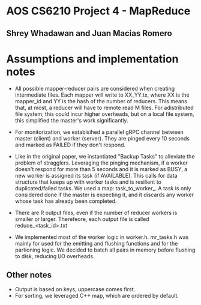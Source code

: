 # AOS CS6210 Project 4 - MapReduce
## Shrey Whadawan and Juan Macias Romero

# Assumptions and implementation notes
- All possible mapper-reducer pairs are considered when creating intermediate files. Each mapper will write to XX_YY.tx, where XX is the mapper_id and YY is the hash of the number of reducers. This means that, at most, a reducer will have to remote read M files. For adistributed file system, this could incur higher overheads, but on a local file system, this simplified the master's work significantly.

- For monitorization, we establsihed a parallel gRPC channel between master (client) and worker (server). They are pinged every 10 seconds and marked as FAILED if they don't respond. 

- Like in the original paper, we instantiated "Backup Tasks" to alleviate the problem of stragglers. Leveraging the pinging mechanism, if a worker doesn't respond for more than 5 seconds and it is marked as BUSY, a new worker is assigned its task (if AVAILABLE). This calls for data structure that keeps up with worker tasks and is resilient to duplicated/failed tasks. We used a map: task_to_worker_. A task is only considered done if the master is expecting it, and it discards any worker whose task has already been completed.

- There are R output files, even if the number of reducer workers is smaller or larger. Therefeore, each output file is called reduce_<task_id>.txt

- We implemented most of the worker logic in worker.h. mr_tasks.h was mainly for used for the emitting and flushing functions and for the partioning logic. We decided to batch all pairs in memory before flushing to disk, reducing I/O overheads.

## Other notes
- Output is based on keys, uppercase comes first.
- For sorting, we leveraged C++ map, which are ordered by default.


